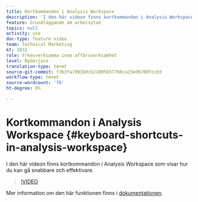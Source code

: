 ```yaml
---
title: Kortkommandon i Analysis Workspace
description: 'I den här videon finns kortkommandon i Analysis Workspace som visar hur du kan gå snabbare och effektivare. '
feature: Grundläggande om arbetsytan
topics: null
activity: use
doc-type: feature video
team: Technical Marketing
kt: 2031
role: Yrkesverksamma inom affärsverksamhet
level: Nybörjare
translation-type: tm+mt
source-git-commit: f3b3fa7d91b0cb21005b57768ca23ed6700fcc03
workflow-type: tm+mt
source-wordcount: '76'
ht-degree: 0%

---
```



# Kortkommandon i Analysis Workspace {#keyboard-shortcuts-in-analysis-workspace}

I den här videon finns kortkommandon i Analysis Workspace som visar hur du kan gå snabbare och effektivare.

>[!VIDEO](https://video.tv.adobe.com/v/23984/?quality=12)

Mer information om den här funktionen finns i [dokumentationen](https://marketing.adobe.com/resources/help/en_US/analytics/analysis-workspace/fa_shortcut_keys.html).
